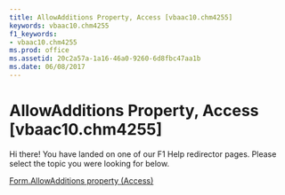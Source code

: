 ```yaml
---
title: AllowAdditions Property, Access [vbaac10.chm4255]
keywords: vbaac10.chm4255
f1_keywords:
- vbaac10.chm4255
ms.prod: office
ms.assetid: 20c2a57a-1a16-46a0-9260-6d8fbc47aa1b
ms.date: 06/08/2017
---
```



# AllowAdditions Property, Access [vbaac10.chm4255]

Hi there! You have landed on one of our F1 Help redirector pages. Please select the topic you were looking for below.

[Form.AllowAdditions property (Access)](http://msdn.microsoft.com/library/8e440a96-7f9e-c009-5055-377c75999267%28Office.15%29.aspx)


